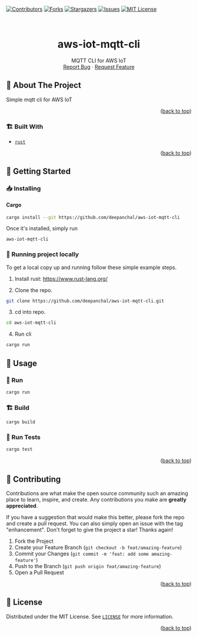 <!-- Improved compatibility of back to top link: See: https://github.com/othneildrew/Best-README-Template/pull/73 -->

<a name="readme-top"></a>

<!--
*** Thanks for checking out the Best-README-Template. If you have a suggestion
*** that would make this better, please fork the repo and create a pull request
*** or simply open an issue with the tag "enhancement".
*** Don't forget to give the project a star!
*** Thanks again! Now go create something AMAZING! :D
-->

<!-- PROJECT SHIELDS -->
<!--
*** I'm using markdown "reference style" links for readability.
*** Reference links are enclosed in brackets [ ] instead of parentheses ( ).
*** See the bottom of this document for the declaration of the reference variables
*** for contributors-url, forks-url, etc. This is an optional, concise syntax you may use.
*** https://www.markdownguide.org/basic-syntax/#reference-style-links
-->

[![Contributors][contributors-shield]][contributors-url]
[![Forks][forks-shield]][forks-url]
[![Stargazers][stars-shield]][stars-url]
[![Issues][issues-shield]][issues-url]
[![MIT License][license-shield]][license-url]

<!-- PROJECT LOGO -->
<br />
<div align="center">
  <!-- <a href="https://github.com/deepanchal/aws-iot-mqtt-cli"> -->
  <!--   <img src="images/logo.png" alt="Logo" width="80" height="80"> -->
  <!-- </a> -->

<h1 align="center">aws-iot-mqtt-cli</h1>

  <p align="center">
    MQTT CLI for AWS IoT
    <br />
    <a href="https://github.com/deepanchal/aws-iot-mqtt-cli/issues/new?assignees=&labels=bug&projects=&template=bug_report.md&title=Bug">Report Bug</a>
    ·
    <a href="https://github.com/deepanchal/aws-iot-mqtt-cli/issues/new?assignees=&labels=&projects=&template=feature_request.md&title=Feature">Request Feature</a>
  </p>
</div>

<!-- ABOUT THE PROJECT -->

## 🌟 About The Project

Simple mqtt cli for AWS IoT

<p align="right">(<a href="#readme-top">back to top</a>)</p>

### 🏗️ Built With

- [`rust`](https://www.rust-lang.org/)

<p align="right">(<a href="#readme-top">back to top</a>)</p>

<!-- GETTING STARTED -->

## 🚀 Getting Started

### 📥 Installing

#### Cargo

```bash
cargo install --git https://github.com/deepanchal/aws-iot-mqtt-cli
```

Once it's installed, simply run

```bash
aws-iot-mqtt-cli
```

### 🏃 Running project locally

To get a local copy up and running follow these simple example steps.

1. Install rust: https://www.rust-lang.org/

2. Clone the repo.

```bash
git clone https://github.com/deepanchal/aws-iot-mqtt-cli.git
```

3. cd into repo.

```bash
cd aws-iot-mqtt-cli
```

4. Run cli

```sh
cargo run
```

<!-- USAGE EXAMPLES -->

## 📝 Usage

### 🏃 Run

```sh
cargo run
```

### 🏗️ Build

```sh
cargo build
```

### 🧪 Run Tests

```sh
cargo test
```

<p align="right">(<a href="#readme-top">back to top</a>)</p>

<!-- CONTRIBUTING -->

## 🤝 Contributing

Contributions are what make the open source community such an amazing place to learn, inspire, and create. Any contributions you make are **greatly appreciated**.

If you have a suggestion that would make this better, please fork the repo and create a pull request. You can also simply open an issue with the tag "enhancement".
Don't forget to give the project a star! Thanks again!

1. Fork the Project
2. Create your Feature Branch (`git checkout -b feat/amazing-feature`)
3. Commit your Changes (`git commit -m 'feat: add some amazing-feature'`)
4. Push to the Branch (`git push origin feat/amazing-feature`)
5. Open a Pull Request

<p align="right">(<a href="#readme-top">back to top</a>)</p>

<!-- LICENSE -->

## 📄 License

Distributed under the MIT License. See [`LICENSE`](LICENSE) for more information.

<p align="right">(<a href="#readme-top">back to top</a>)</p>

<!-- MARKDOWN LINKS & IMAGES -->
<!-- https://www.markdownguide.org/basic-syntax/#reference-style-links -->

[contributors-shield]: https://img.shields.io/github/contributors/deepanchal/aws-iot-mqtt-cli.svg?style=for-the-badge
[contributors-url]: https://github.com/deepanchal/aws-iot-mqtt-cli/graphs/contributors
[forks-shield]: https://img.shields.io/github/forks/deepanchal/aws-iot-mqtt-cli.svg?style=for-the-badge
[forks-url]: https://github.com/deepanchal/aws-iot-mqtt-cli/network/members
[stars-shield]: https://img.shields.io/github/stars/deepanchal/aws-iot-mqtt-cli.svg?style=for-the-badge
[stars-url]: https://github.com/deepanchal/aws-iot-mqtt-cli/stargazers
[issues-shield]: https://img.shields.io/github/issues/deepanchal/aws-iot-mqtt-cli.svg?style=for-the-badge
[issues-url]: https://github.com/deepanchal/aws-iot-mqtt-cli/issues
[license-shield]: https://img.shields.io/github/license/deepanchal/aws-iot-mqtt-cli.svg?style=for-the-badge
[license-url]: https://github.com/deepanchal/aws-iot-mqtt-cli/blob/main/LICENSE

